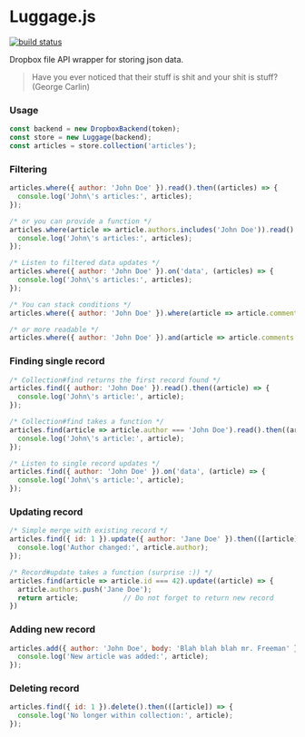 # Luggage.js
[![build status](https://img.shields.io/travis/luggagejs/luggage/master.svg?style=flat-square)](https://travis-ci.org/luggagejs/luggage)

Dropbox file API wrapper for storing json data.

> Have you ever noticed that their stuff is shit and your shit is stuff?
(George Carlin)

### Usage

```js
const backend = new DropboxBackend(token);
const store = new Luggage(backend);
const articles = store.collection('articles');
```

### Filtering

```js
articles.where({ author: 'John Doe' }).read().then((articles) => {
  console.log('John\'s articles:', articles);
});

/* or you can provide a function */
articles.where(article => article.authors.includes('John Doe')).read().then((articles) => {
  console.log('John\'s articles:', articles);
});

/* Listen to filtered data updates */
articles.where({ author: 'John Doe' }).on('data', (articles) => {
  console.log('John\'s articles:', articles);
});

/* You can stack conditions */
articles.where({ author: 'John Doe' }).where(article => article.comments > 0)

/* or more readable */
articles.where({ author: 'John Doe' }).and(article => article.comments > 0)

```

### Finding single record

```js
/* Collection#find returns the first record found */
articles.find({ author: 'John Doe' }).read().then((article) => {
  console.log('John\'s article:', article);
});

/* Collection#find takes a function */
articles.find(article => article.author === 'John Doe').read().then((article) => {
  console.log('John\'s article:', article);
});

/* Listen to single record updates */
articles.find({ author: 'John Doe' }).on('data', (article) => {
  console.log('John\'s article:', article);
});
```

### Updating record

```js
/* Simple merge with existing record */
articles.find({ id: 1 }).update({ author: 'Jane Doe' }).then(([article]) => {
  console.log('Author changed:', article.author);
});

/* Record#update takes a function (surprise :)) */
articles.find(article => article.id === 42).update((article) => {
  article.authors.push('Jane Doe');
  return article;           // Do not forget to return new record
})
```

### Adding new record

```js
articles.add({ author: 'John Doe', body: 'Blah blah blah mr. Freeman' }).then(([article]) => {
  console.log('New article was added:', article);
});
```

### Deleting record

```js
articles.find({ id: 1 }).delete().then(([article]) => {
  console.log('No longer within collection:', article);
});
```
